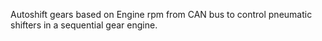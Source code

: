 Autoshift gears based on Engine rpm from CAN bus to control pneumatic shifters in a sequential gear engine.
